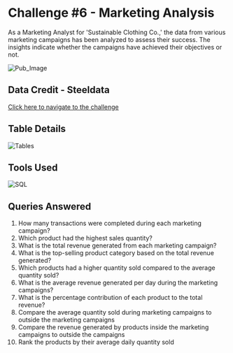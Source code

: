 
# Challenge #6 - Marketing Analysis


As a Marketing Analyst for 'Sustainable Clothing Co.,' the data from various marketing campaigns has been analyzed to assess their success. The insights indicate whether the campaigns have achieved their objectives or not.

![Pub_Image](https://www.steeldata.org.uk/sql6.jpg)




## Data Credit - Steeldata

[Click here to navigate to the challenge ](https://www.steeldata.org.uk/sql6.html)
## Table Details

![Tables](hhttps://www.steeldata.org.uk/sql6tables.png)




## Tools Used

![SQL](https://www.bconcepts.pt/wp-content/uploads/2020/11/Microsoft-SQL-Server.png)
## Queries Answered

1. How many transactions were completed during each marketing campaign?
2. Which product had the highest sales quantity?
3. What is the total revenue generated from each marketing campaign?
4. What is the top-selling product category based on the total revenue generated?
5. Which products had a higher quantity sold compared to the average quantity sold?
6. What is the average revenue generated per day during the marketing campaigns?
7. What is the percentage contribution of each product to the total revenue?
8. Compare the average quantity sold during marketing campaigns to outside the marketing campaigns
9. Compare the revenue generated by products inside the marketing campaigns to outside the campaigns
10. Rank the products by their average daily quantity sold
